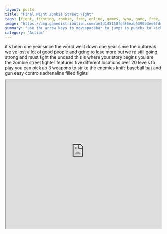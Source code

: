 ```yaml
---
layout: posts
title: "Final Night Zombie Street Fight"
tags: [fight, fighting, zombie, free, online, games, oyna, game, free, games, play, play, games]
image: "https://img.gamedistribution.com/ae3d145150fe486eab5390b3ee6fdca3-512x512.jpeg"
summary: "use the arrow keys to movespacebar to jumpz to punchx to kickc to defend  free online games oyna game free games play play games"
category: "Action"
---
```


it s been one year since the world went down one year since the outbreak we ve lost a lot of good people and going to lose more but we re still going strong and must fight the undead this is where your story begins you are the zombie street fighter features five different locations over 20 levels to play you can pick up 3 weapons to strike the enemies knife baseball bat and gun easy controls adrenaline filled fights

<iframe width="100%" height="480px;" src="https://html5.gamedistribution.com/ae3d145150fe486eab5390b3ee6fdca3/"></iframe>